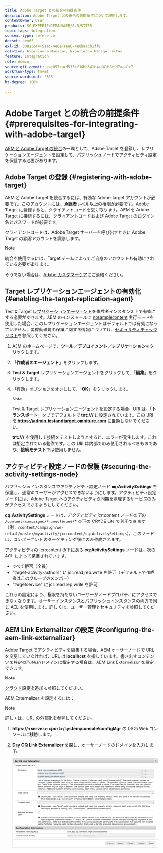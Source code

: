 ```yaml
---
title: Adobe Target との統合の前提条件
description: Adobe Target との統合の前提条件について説明します。
contentOwner: User
products: SG_EXPERIENCEMANAGER/6.5/SITES
topic-tags: integration
content-type: reference
docset: aem65
exl-id: 30813c44-51ac-4e6e-8ee6-4e8baacb1ff9
solution: Experience Manager, Experience Manager Sites
feature: Integration
role: Admin
source-git-commit: eae057caed533ef16bb541b4ad41b8edd7aaa1c7
workflow-type: tm+mt
source-wordcount: '528'
ht-degree: 100%

---
```


# Adobe Target との統合の前提条件{#prerequisites-for-integrating-with-adobe-target}

[AEM と Adobe Target の統合](/help/sites-administering/target.md)の一環として、Adobe Target を登録し、レプリケーションエージェントを設定して、パブリッシュノードでアクティビティ設定を保護する必要があります。

## Adobe Target の登録 {#registering-with-adobe-target}

AEM と Adobe Target を統合するには、有効な Adobe Target アカウントが必要です。このアカウントには、**承認者**&#x200B;レベル以上の権限が必要です。Adobe Target に登録すると、クライアントコードを受け取ります。AEM を Adobe Target に接続するには、クライアントコードおよび Adobe Target のログイン名とパスワードが必要です。

クライアントコードは、Adobe Target サーバーを呼び出すときに Adobe Target の顧客アカウントを識別します。

>[!NOTE]
>
>統合を使用するには、Target チームによってご自身のアカウントも有効にされている必要があります。
>
>そうでない場合は、[Adobe カスタマーケア](https://experienceleague.adobe.com/docs/target/using/cmp-resources-and-contact-information.html?lang=ja)にご連絡ください。

## Target レプリケーションエージェントの有効化 {#enabling-the-target-replication-agent}

Test &amp; Target [レプリケーションエージェント](/help/sites-deploying/replication.md)を作成者インスタンス上で有効にする必要があります。AEM のインストールに [nosamplecontent](/help/sites-deploying/configure-runmodes.md#using-samplecontent-and-nosamplecontent) 実行モードを使用した場合、このレプリケーションエージェントはデフォルトでは有効になっていません。実稼動環境の保護に関する情報については、[セキュリティチェックリスト](/help/sites-administering/security-checklist.md)を参照してください。

1. AEM のホームページで、**ツール**／**デプロイメント**／**レプリケーション**&#x200B;をクリックします。
1. 「**作成者のエージェント**」をクリックします。
1. **Test &amp; Target** レプリケーションエージェントをクリックして、「**編集**」をクリックします。
1. 「有効」オプションをオンにして、「**OK**」をクリックします。

   >[!NOTE]
   >
   >Test &amp; Target レプリケーションエージェントを設定する場合、URI は、「**トランスポート**」タブでデフォルトで **tnt:///** に設定されています。この URI を **https://admin.testandtarget.omniture.com** に置換しないでください。
   >
   >**tnt:///** を使用して接続をテストしようとすると、エラーが発生します。これは想定されている動作です。この URI は内部でのみ使用されるべきものであり、**接続をテスト**&#x200B;では使用しません。

## アクティビティ設定ノードの保護 {#securing-the-activity-settings-node}

パブリッシュインスタンスでアクティビティ設定ノード **cq:ActivitySettings** を保護し、通常のユーザーがアクセスできないようにします。アクティビティ設定ノードには、Adobe Target へのアクティビティの同期を処理するサービスのみがアクセスできるようにしてください。

**cq:ActivitySettings** ノードは、*アクティビティ jcr:content ノードの下*&#x200B;の `/content/campaigns/*nameofbrand*`* の下の CRXDE Lite で利用できます（例：`/content/campaign/we-retail/master/myactivity/jcr:content/cq:ActivitySettings`）。このノードは、コンポーネントのターゲティング後にのみ作成されます。

アクティビティの jcr:content の下にある **cq:ActivitySettings** ノードは、次の ACL によって保護されています。

* すべて拒否（全員）
* &quot;target-activity-authors&quot; に jcr:read,rep:write を許可（デフォルトで作成者はこのグループのメンバー）
* &quot;targetservice&quot; に jcr:read,rep:write を許可

これらの設定により、権限を持たないユーザーがノードプロパティにアクセスできなくなります。オーサーインスタンスとパブリッシュインスタンスの両方で同じ ACL を使用します。詳しくは、[ユーザー管理とセキュリティ](/help/sites-administering/security.md)を参照してください。

## AEM Link Externalizer の設定 {#configuring-the-aem-link-externalizer}

Adobe Target でアクティビティを編集する場合、AEM オーサーノードで URL を変更していなければ、URL は **localhost** を指しています。書き出すコンテンツを特定の&#x200B;*Publish*&#x200B;ドメインに指定する場合は、AEM Link Externalizer を設定できます。

>[!NOTE]
>
>[クラウド設定を追加](/help/sites-administering/experience-fragments-target.md#add-the-cloud-configuration)も参照してください。

AEM Externalizer を設定するには：

>[!NOTE]
>
>詳しくは、[URL の外部化](/help/sites-developing/externalizer.md)を参照してください。

1. **https://&lt;server>:&lt;port>/system/console/configMgr** の OSGi Web コンソールに移動します。
1. **Day CQ Link Externalizer** を探し、オーサーノードのドメインを入力します。

   ![Day CQ Link Externalizer](assets/aem-externalizer-01.png)

